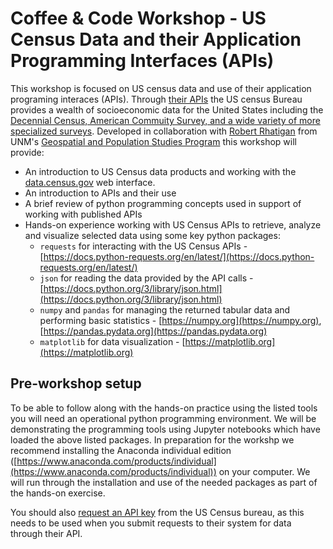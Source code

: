 # Coffee & Code Workshop - US Census Data and their Application Programming Interfaces (APIs)

This workshop is focused on US census data and use of their application programing interaces (APIs). Through [their APIs](https://www.census.gov/data/developers/data-sets.html) the US census Bureau provides a wealth of socioeconomic data for the United States including the [Decennial Census, American Commuity Survey, and a wide variety of more specialized surveys](https://www.census.gov/data/developers/data-sets.html). Developed in collaboration with [Robert Rhatigan](https://gps.unm.edu/staff/robert-rhatigan) from UNM's [Geospatial and Population Studies Program](https://gps.unm.edu) this workshop will provide:

* An introduction to US Census data products and working with the [data.census.gov](https://data.census.gov/cedsci/) web interface. 
* An introduction to APIs and their use
* A brief review of python programming concepts used in support of working with published APIs
* Hands-on experience working with US Census APIs to retrieve, analyze and visualize selected data using some key python packages:
  * `requests` for interacting with the US Census APIs - [https://docs.python-requests.org/en/latest/](https://docs.python-requests.org/en/latest/)
  * `json` for reading the data provided by the API calls - [https://docs.python.org/3/library/json.html](https://docs.python.org/3/library/json.html)
  * `numpy` and `pandas` for managing the returned tabular data and performing basic statistics - [https://numpy.org](https://numpy.org),  [https://pandas.pydata.org](https://pandas.pydata.org)
  * `matplotlib` for data visualization - [https://matplotlib.org](https://matplotlib.org)

## Pre-workshop setup

To be able to follow along with the hands-on practice using the listed tools you will need an operational python programming environment. We will be demonstrating the programming tools using Jupyter notebooks which have loaded the above listed packages. In preparation for the workshp we recommend installing the Anaconda individual edition ([https://www.anaconda.com/products/individual](https://www.anaconda.com/products/individual)) on your computer. We will run through the installation and use of the needed packages as part of the hands-on exercise. 

You should also [request an API key](https://api.census.gov/data/key_signup.html) from the US Census bureau, as this needs to be used when you submit requests to their system for data through their API. 
